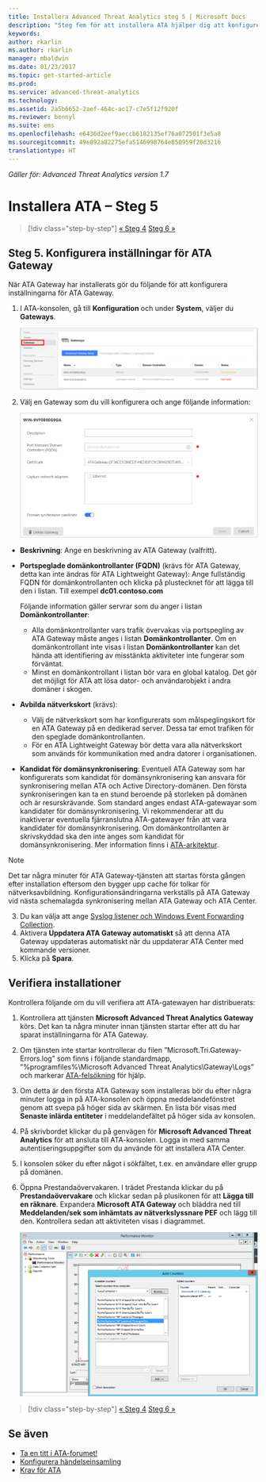 ```yaml
---
title: Installera Advanced Threat Analytics steg 5 | Microsoft Docs
description: "Steg fem för att installera ATA hjälper dig att konfigurera inställningar för ATA Gateway."
keywords: 
author: rkarlin
ms.author: rkarlin
manager: mbaldwin
ms.date: 01/23/2017
ms.topic: get-started-article
ms.prod: 
ms.service: advanced-threat-analytics
ms.technology: 
ms.assetid: 2a5b6652-2aef-464c-ac17-c7e5f12f920f
ms.reviewer: bennyl
ms.suite: ems
ms.openlocfilehash: e6436d2eef9aeccb6182135ef76a072501f3e5a8
ms.sourcegitcommit: 49e892a82275efa5146998764e850959f20d3216
translationtype: HT
---
```

*Gäller för: Advanced Threat Analytics version 1.7*



# <a name="install-ata---step-5"></a>Installera ATA – Steg 5

>[!div class="step-by-step"]
[« Steg 4](install-ata-step4.md)
[Steg 6 »](install-ata-step6.md)


## <a name="step-5-configure-the-ata-gateway-settings"></a>Steg 5. Konfigurera inställningar för ATA Gateway
När ATA Gateway har installerats gör du följande för att konfigurera inställningarna för ATA Gateway.

1.  I ATA-konsolen, gå till **Konfiguration** och under **System**, väljer du **Gateways**.
   
     ![Bild för konfigurering av gateway-inställningar](media/ATA-Gateways-config-1.png)


2.  Välj en Gateway som du vill konfigurera och ange följande information:

    ![Bild för konfigurering av gateway-inställningar](media/ATA-Gateways-config-2.png)

  - **Beskrivning**: Ange en beskrivning av ATA Gateway (valfritt).
  - **Portspeglade domänkontrollanter (FQDN)** (krävs för ATA Gateway, detta kan inte ändras för ATA Lightweight Gateway): Ange fullständig FQDN för domänkontrollanten och klicka på plustecknet för att lägga till den i listan. Till exempel  **dc01.contoso.com**

      Följande information gäller servrar som du anger i listan **Domänkontrollanter**:
      - Alla domänkontrollanter vars trafik övervakas via portspegling av ATA Gateway måste anges i listan **Domänkontrollanter**. Om en domänkontrollant inte visas i listan **Domänkontrollanter** kan det hända att identifiering av misstänkta aktiviteter inte fungerar som förväntat.
      - Minst en domänkontrollant i listan bör vara en global katalog. Det gör det möjligt för ATA att lösa dator- och användarobjekt i andra domäner i skogen.

- **Avbilda nätverkskort** (krävs):
  - Välj de nätverkskort som har konfigurerats som målspeglingskort för en ATA Gateway på en dedikerad server. Dessa tar emot trafiken för den speglade domänkontrollanten.
  - För en ATA Lightweight Gateway bör detta vara alla nätverkskort som används för kommunikation med andra datorer i organisationen.


 - **Kandidat för domänsynkronisering**: Eventuell ATA Gateway som har konfigurerats som kandidat för domänsynkronisering kan ansvara för synkronisering mellan ATA och Active Directory-domänen. Den första synkroniseringen kan ta en stund beroende på storleken på domänen och är resurskrävande. Som standard anges endast ATA-gatewayar som kandidater för domänsynkronisering.
   Vi rekommenderar att du inaktiverar eventuella fjärranslutna ATA-gatewayer från att vara kandidater för domänsynkronisering.
   Om domänkontrollanten är skrivskyddad ska den inte anges som kandidat för domänsynkronisering. Mer information finns i [ATA-arkitektur](/advanced-threat-analytics/plan-design/ata-architecture#ata-lightweight-gateway-features).

> [!NOTE] 
> Det tar några minuter för ATA Gateway-tjänsten att startas första gången efter installation eftersom den bygger upp cache för tolkar för nätverksavbildning.
> Konfigurationsändringarna verkställs på ATA Gateway vid nästa schemalagda synkronisering mellan ATA Gateway och ATA Center.

3. Du kan välja att ange [Syslog listener och Windows Event Forwarding Collection](configure-event-collection.md). 
4. Aktivera **Uppdatera ATA Gateway automatiskt** så att denna ATA Gateway uppdateras automatiskt när du uppdaterar ATA Center med kommande versioner.
3. Klicka på **Spara**.


## <a name="validate-installations"></a>Verifiera installationer
Kontrollera följande om du vill verifiera att ATA-gatewayen har distribuerats:

1.  Kontrollera att tjänsten **Microsoft Advanced Threat Analytics Gateway** körs. Det kan ta några minuter innan tjänsten startar efter att du har sparat inställningarna för ATA Gateway.

2.  Om tjänsten inte startar kontrollerar du filen ”Microsoft.Tri.Gateway-Errors.log” som finns i följande standardmapp, ”%programfiles%\Microsoft Advanced Threat Analytics\Gateway\Logs” och markerar [ATA-felsökning](/advanced-threat-analytics/troubleshoot/troubleshooting-ata-known-errors) för hjälp.

3.  Om detta är den första ATA Gateway som installeras bör du efter några minuter logga in på ATA-konsolen och öppna meddelandefönstret genom att svepa på höger sida av skärmen. En lista bör visas med **Senaste inlärda entiteter** i meddelandefältet på höger sida av konsolen.

4.  På skrivbordet klickar du på genvägen för **Microsoft Advanced Threat Analytics** för att ansluta till ATA-konsolen. Logga in med samma autentiseringsuppgifter som du använde för att installera ATA Center.
5.  I konsolen söker du efter något i sökfältet, t.ex. en användare eller grupp på domänen.
6.  Öppna Prestandaövervakaren. I trädet Prestanda klickar du på **Prestandaövervakare** och klickar sedan på plusikonen för att **Lägga till en räknare**. Expandera **Microsoft ATA Gateway** och bläddra ned till **Meddelanden/sek som inhämtats av nätverkslyssnare PEF** och lägg till den. Kontrollera sedan att aktiviteten visas i diagrammet.

    ![Bild av hur du lägger till prestandaräknare](media/ATA-performance-monitoring-add-counters.png)


>[!div class="step-by-step"]
[« Steg 4](install-ata-step4.md)
[Steg 6 »](install-ata-step6.md)

## <a name="see-also"></a>Se även

- [Ta en titt i ATA-forumet!](https://social.technet.microsoft.com/Forums/security/home?forum=mata)
- [Konfigurera händelseinsamling](configure-event-collection.md)
- [Krav för ATA](/advanced-threat-analytics/plan-design/ata-prerequisites)

